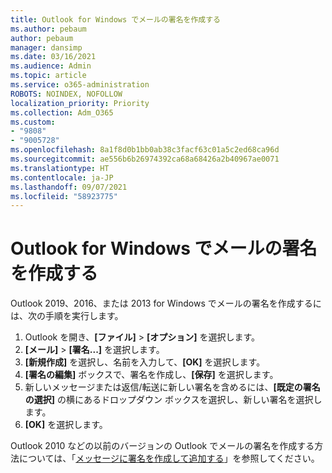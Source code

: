 ```yaml
---
title: Outlook for Windows でメールの署名を作成する
ms.author: pebaum
author: pebaum
manager: dansimp
ms.date: 03/16/2021
ms.audience: Admin
ms.topic: article
ms.service: o365-administration
ROBOTS: NOINDEX, NOFOLLOW
localization_priority: Priority
ms.collection: Adm_O365
ms.custom:
- "9808"
- "9005728"
ms.openlocfilehash: 8a1f8d0b1bb0ab38c3facf63c01a5c2ed68ca96d
ms.sourcegitcommit: ae556b6b26974392ca68a68426a2b40967ae0071
ms.translationtype: HT
ms.contentlocale: ja-JP
ms.lasthandoff: 09/07/2021
ms.locfileid: "58923775"
---
```

# <a name="create-an-email-signature-in-outlook-for-windows"></a>Outlook for Windows でメールの署名を作成する

Outlook 2019、2016、または 2013 for Windows でメールの署名を作成するには、次の手順を実行します。

1. Outlook を開き、**[ファイル]** > **[オプション]** を選択します。
1. **[メール]** > **[署名...]** を選択します。
1. **[新規作成]** を選択し、名前を入力して、**[OK]** を選択します。
1. **[署名の編集]** ボックスで、署名を作成し、**[保存]** を選択します。
1. 新しいメッセージまたは返信/転送に新しい署名を含めるには、**[既定の署名の選択]** の横にあるドロップダウン ボックスを選択し、新しい署名を選択します。
1. **[OK]** を選択します。

Outlook 2010 などの以前のバージョンの Outlook でメールの署名を作成する方法については、「[メッセージに署名を作成して追加する](https://support.microsoft.com/office/8ee5d4f4-68fd-464a-a1c1-0e1c80bb27f2#ID0EAADAAA=Office_2007_-_2010)」を参照してください。